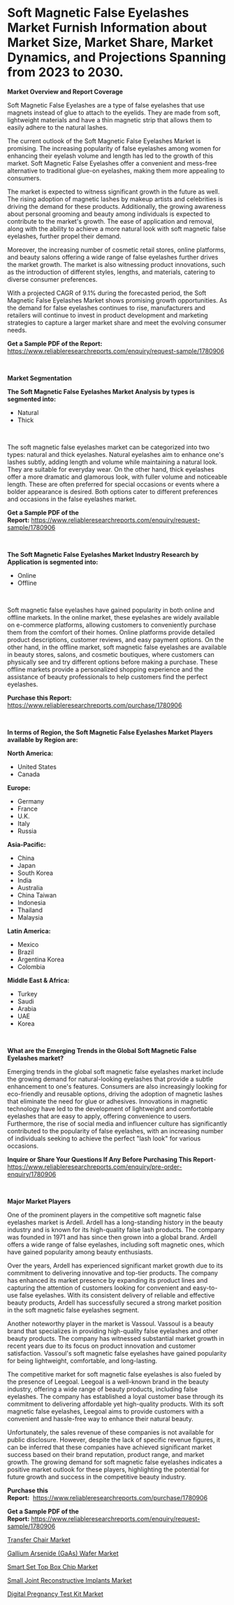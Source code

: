 <p><h1>Soft Magnetic False Eyelashes Market Furnish Information about Market Size, Market Share, Market Dynamics, and Projections Spanning from 2023 to 2030.</h1></p><p><strong>Market Overview and Report Coverage</strong></p>
<p><p>Soft Magnetic False Eyelashes are a type of false eyelashes that use magnets instead of glue to attach to the eyelids. They are made from soft, lightweight materials and have a thin magnetic strip that allows them to easily adhere to the natural lashes.</p><p>The current outlook of the Soft Magnetic False Eyelashes Market is promising. The increasing popularity of false eyelashes among women for enhancing their eyelash volume and length has led to the growth of this market. Soft Magnetic False Eyelashes offer a convenient and mess-free alternative to traditional glue-on eyelashes, making them more appealing to consumers.</p><p>The market is expected to witness significant growth in the future as well. The rising adoption of magnetic lashes by makeup artists and celebrities is driving the demand for these products. Additionally, the growing awareness about personal grooming and beauty among individuals is expected to contribute to the market's growth. The ease of application and removal, along with the ability to achieve a more natural look with soft magnetic false eyelashes, further propel their demand.</p><p>Moreover, the increasing number of cosmetic retail stores, online platforms, and beauty salons offering a wide range of false eyelashes further drives the market growth. The market is also witnessing product innovations, such as the introduction of different styles, lengths, and materials, catering to diverse consumer preferences.</p><p>With a projected CAGR of 9.1% during the forecasted period, the Soft Magnetic False Eyelashes Market shows promising growth opportunities. As the demand for false eyelashes continues to rise, manufacturers and retailers will continue to invest in product development and marketing strategies to capture a larger market share and meet the evolving consumer needs.</p></p>
<p><strong>Get a Sample PDF of the Report:</strong> <a href="https://www.reliableresearchreports.com/enquiry/request-sample/1780906">https://www.reliableresearchreports.com/enquiry/request-sample/1780906</a></p>
<p>&nbsp;</p>
<p><strong>Market Segmentation</strong></p>
<p><strong>The Soft Magnetic False Eyelashes Market Analysis by types is segmented into:</strong></p>
<p><ul><li>Natural</li><li>Thick</li></ul></p>
<p>&nbsp;</p>
<p><p>The soft magnetic false eyelashes market can be categorized into two types: natural and thick eyelashes. Natural eyelashes aim to enhance one's lashes subtly, adding length and volume while maintaining a natural look. They are suitable for everyday wear. On the other hand, thick eyelashes offer a more dramatic and glamorous look, with fuller volume and noticeable length. These are often preferred for special occasions or events where a bolder appearance is desired. Both options cater to different preferences and occasions in the false eyelashes market.</p></p>
<p><strong>Get a Sample PDF of the Report:</strong>&nbsp;<a href="https://www.reliableresearchreports.com/enquiry/request-sample/1780906">https://www.reliableresearchreports.com/enquiry/request-sample/1780906</a></p>
<p>&nbsp;</p>
<p><strong>The Soft Magnetic False Eyelashes Market Industry Research by Application is segmented into:</strong></p>
<p><ul><li>Online</li><li>Offline</li></ul></p>
<p>&nbsp;</p>
<p><p>Soft magnetic false eyelashes have gained popularity in both online and offline markets. In the online market, these eyelashes are widely available on e-commerce platforms, allowing customers to conveniently purchase them from the comfort of their homes. Online platforms provide detailed product descriptions, customer reviews, and easy payment options. On the other hand, in the offline market, soft magnetic false eyelashes are available in beauty stores, salons, and cosmetic boutiques, where customers can physically see and try different options before making a purchase. These offline markets provide a personalized shopping experience and the assistance of beauty professionals to help customers find the perfect eyelashes.</p></p>
<p><strong>Purchase this Report:</strong>&nbsp; <a href="https://www.reliableresearchreports.com/purchase/1780906">https://www.reliableresearchreports.com/purchase/1780906</a></p>
<p>&nbsp;</p>
<p><strong>In terms of Region, the Soft Magnetic False Eyelashes Market Players available by Region are:</strong></p>
<p>
    <p> <strong> North America: </strong>
        <ul>
            <li>United States</li>
            <li>Canada</li>
        </ul>
        </p> 
    <p> <strong> Europe: </strong>
        <ul>
            <li>Germany</li>
            <li>France</li>
            <li>U.K.</li>
            <li>Italy</li>
            <li>Russia</li>
        </ul>
        </p> 
    <p> <strong> Asia-Pacific: </strong>
        <ul>
            <li>China</li>
            <li>Japan</li>
            <li>South Korea</li>
            <li>India</li>
            <li>Australia</li>
            <li>China Taiwan</li>
            <li>Indonesia</li>
            <li>Thailand</li>
            <li>Malaysia</li>
        </ul>
        </p> 
    <p> <strong> Latin America: </strong>
        <ul>
            <li>Mexico</li>
            <li>Brazil</li>
            <li>Argentina Korea</li>
            <li>Colombia</li>
        </ul>
        </p> 
    <p> <strong> Middle East & Africa: </strong>
        <ul>
            <li>Turkey</li>
            <li>Saudi</li>
            <li>Arabia</li>
            <li>UAE</li>
            <li>Korea</li>
        </ul>
    </p>
    </p>
<p>&nbsp;</p>
<p><strong>What are the Emerging Trends in the Global Soft Magnetic False Eyelashes market?</strong></p>
<p><p>Emerging trends in the global soft magnetic false eyelashes market include the growing demand for natural-looking eyelashes that provide a subtle enhancement to one's features. Consumers are also increasingly looking for eco-friendly and reusable options, driving the adoption of magnetic lashes that eliminate the need for glue or adhesives. Innovations in magnetic technology have led to the development of lightweight and comfortable eyelashes that are easy to apply, offering convenience to users. Furthermore, the rise of social media and influencer culture has significantly contributed to the popularity of false eyelashes, with an increasing number of individuals seeking to achieve the perfect "lash look" for various occasions.</p></p>
<p><strong>Inquire or Share Your Questions If Any Before Purchasing This Report</strong>- <a href="https://www.reliableresearchreports.com/enquiry/pre-order-enquiry/1780906">https://www.reliableresearchreports.com/enquiry/pre-order-enquiry/1780906</a></p>
<p>&nbsp;</p>
<p><strong>Major Market Players</strong></p>
<p><p>One of the prominent players in the competitive soft magnetic false eyelashes market is Ardell. Ardell has a long-standing history in the beauty industry and is known for its high-quality false lash products. The company was founded in 1971 and has since then grown into a global brand. Ardell offers a wide range of false eyelashes, including soft magnetic ones, which have gained popularity among beauty enthusiasts.</p><p>Over the years, Ardell has experienced significant market growth due to its commitment to delivering innovative and top-tier products. The company has enhanced its market presence by expanding its product lines and capturing the attention of customers looking for convenient and easy-to-use false eyelashes. With its consistent delivery of reliable and effective beauty products, Ardell has successfully secured a strong market position in the soft magnetic false eyelashes segment.</p><p>Another noteworthy player in the market is Vassoul. Vassoul is a beauty brand that specializes in providing high-quality false eyelashes and other beauty products. The company has witnessed substantial market growth in recent years due to its focus on product innovation and customer satisfaction. Vassoul's soft magnetic false eyelashes have gained popularity for being lightweight, comfortable, and long-lasting.</p><p>The competitive market for soft magnetic false eyelashes is also fueled by the presence of Leegoal. Leegoal is a well-known brand in the beauty industry, offering a wide range of beauty products, including false eyelashes. The company has established a loyal customer base through its commitment to delivering affordable yet high-quality products. With its soft magnetic false eyelashes, Leegoal aims to provide customers with a convenient and hassle-free way to enhance their natural beauty.</p><p>Unfortunately, the sales revenue of these companies is not available for public disclosure. However, despite the lack of specific revenue figures, it can be inferred that these companies have achieved significant market success based on their brand reputation, product range, and market growth. The growing demand for soft magnetic false eyelashes indicates a positive market outlook for these players, highlighting the potential for future growth and success in the competitive beauty industry.</p></p>
<p><strong>Purchase this Report:</strong>&nbsp;&nbsp;<a href="https://www.reliableresearchreports.com/purchase/1780906">https://www.reliableresearchreports.com/purchase/1780906</a></p>
<p></p>
<p><strong>Get a Sample PDF of the Report:</strong>&nbsp;<a href="https://www.reliableresearchreports.com/enquiry/request-sample/1780906">https://www.reliableresearchreports.com/enquiry/request-sample/1780906</a></p>
<p><p><a href="https://www.linkedin.com/pulse/decoding-transfer-chair-market-deep-dive-latest-trends-segmentation-zavne/">Transfer Chair Market</a></p><p><a href="https://medium.com/@moribenton733320/gallium-arsenide-gaas-wafer-market-analysis-its-cagr-market-segmentation-and-global-industry-b4228dcfd841">Gallium Arsenide (GaAs) Wafer Market</a></p><p><a href="https://github.com/Paul14Anderson63/Market-Research-Report-List-1/blob/main/smart-set-top-box-chip-market.md">Smart Set Top Box Chip Market</a></p><p><a href="https://medium.com/@jerez43343/small-joint-reconstructive-implants-market-outlook-industry-overview-and-forecast-2023-to-2030-7139cdcc74b1">Small Joint Reconstructive Implants Market</a></p><p><a href="https://www.linkedin.com/pulse/digital-pregnancy-test-kit-market-challenges-opportunities-iiwde/">Digital Pregnancy Test Kit Market</a></p></p>